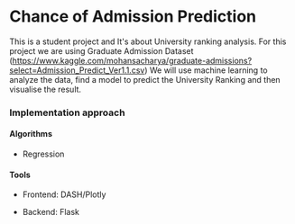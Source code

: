 # Chance of Admission Prediction

This is a student project and It's about University ranking analysis. For this project we are using Graduate Admission Dataset (https://www.kaggle.com/mohansacharya/graduate-admissions?select=Admission_Predict_Ver1.1.csv) We will use machine learning to analyze the data, find a model to predict the University Ranking and then visualise the result.
  
  
### Implementation approach  

#### Algorithms 

* Regression


#### Tools 

* Frontend: DASH/Plotly

* Backend: Flask
